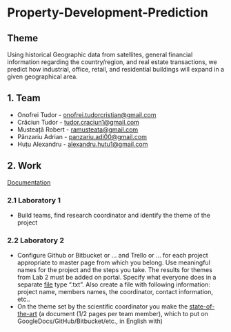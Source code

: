 # Property-Development-Prediction

## Theme

Using historical Geographic data from satellites, general financial information regarding the country/region, and real estate transactions, we predict how industrial, office, retail, and residential buildings will expand in a given geographical area.

## 1. Team
 * Onofrei Tudor - onofrei.tudorcristian@gmail.com
 * Crăciun Tudor - tudor.craciun1@gmail.com
 * Musteață Robert - ramusteata@gmail.com
 * Pânzariu Adrian - panzariu.adi00@gmail.com
 * Huțu Alexandru - alexandru.hutu1@gmail.com
 
## 2. Work 

[Documentation](/txt/documents.txt)
### 2.1 Laboratory 1
 * Build teams, find research coordinator and identify the theme of the project

### 2.2 Laboratory 2
 * Configure Github or Bitbucket or ... and Trello or ... for each project appropriate to master page from which you belong. Use meaningful names for the project and the steps you take. The results for themes from Lab 2 must be added on portal. Specify what everyone does in a separate [file](/txt/lab2/responsibilities) type “.txt”. Also create a file with following information: project name, members names, the coordinator, contact information, etc..
 * On the theme set by the scientific coordinator you make the [state-of-the-art](https://github.com/Tensor-Reloaded/Property-Development-Prediction/wiki/State-of-the-art) (a document (1/2 pages per team member), which to put on GoogleDocs/GitHub/Bitbucket/etc., in English with)
